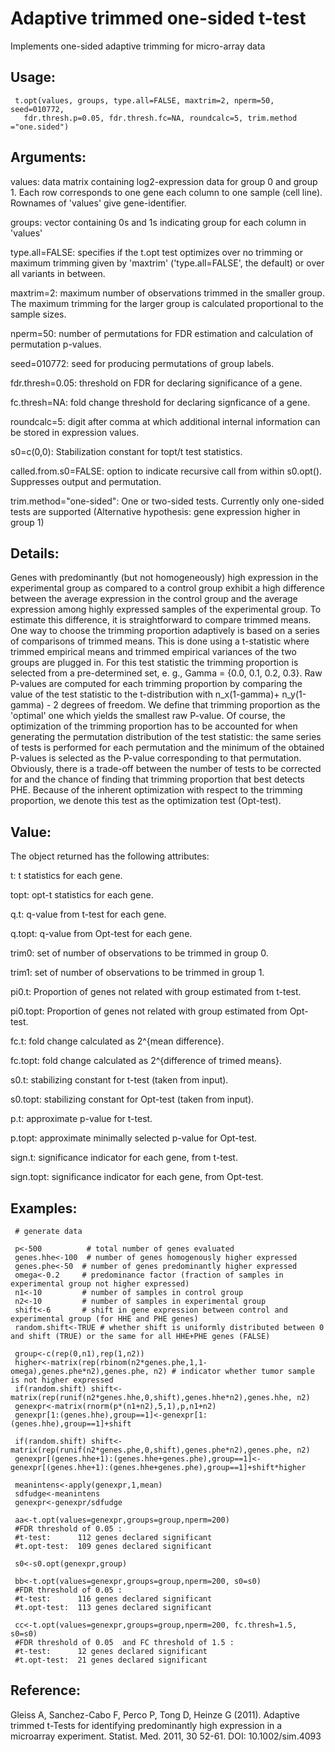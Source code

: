 # Adaptive trimmed one-sided t-test

Implements one-sided adaptive trimming for micro-array data

## Usage:

     t.opt(values, groups, type.all=FALSE, maxtrim=2, nperm=50, seed=010772,
       fdr.thresh.p=0.05, fdr.thresh.fc=NA, roundcalc=5, trim.method   ="one.sided")
      

## Arguments:

  values: data matrix containing log2-expression data for group 0 and
          group 1. Each row corresponds to one gene each column to one
          sample (cell line). Rownames of 'values' give
          gene-identifier.

  groups: vector containing 0s and 1s indicating group for each column 
          in 'values'

type.all=FALSE: specifies if the t.opt test optimizes over no trimming
          or maximum trimming given by 'maxtrim' ('type.all=FALSE', the
          default)  or over all variants in between.

maxtrim=2: maximum number of observations trimmed in the smaller group.
          The maximum trimming for the larger group is calculated
          proportional to the sample sizes.

nperm=50: number of permutations for FDR estimation and calculation of 
          permutation p-values.

seed=010772: seed for producing permutations of group labels.

fdr.thresh=0.05: threshold on FDR for declaring significance of a gene.

fc.thresh=NA: fold change threshold for declaring signficance of a
          gene.

roundcalc=5: digit after comma at which additional internal information
           can be stored in expression values.

s0=c(0,0): Stabilization constant for topt/t test statistics.

called.from.s0=FALSE: option to indicate recursive call from within
          s0.opt(). Suppresses output and permutation.

trim.method="one-sided": One or two-sided tests. Currently only
          one-sided tests are supported (Alternative hypothesis: gene
          expression higher in group 1)

## Details:

Genes with predominantly (but not homogeneously) high expression
in the  experimental group as compared to a control group exhibit
a high difference between  the average expression in the control
group and the average expression among  highly expressed samples
of the experimental group. To estimate this difference, it is 
straightforward to compare trimmed means. One way to choose the
trimming proportion  adaptively is based on a series of
comparisons of trimmed means. This is done using a  t-statistic
where trimmed empirical means and trimmed empirical variances of
the two groups are plugged in. For this test statistic the
trimming proportion is selected from a pre-determined set, e. g.,
Gamma = {0.0, 0.1, 0.2, 0.3}.  Raw P-values are computed for each
trimming proportion by comparing the value of the test statistic
to the t-distribution with n_x(1-gamma)+ n_y(1-gamma) - 2 degrees
of freedom. We define that trimming proportion as the 'optimal'
one which  yields the smallest raw P-value. Of course, the
optimization of the trimming  proportion has to be accounted for
when generating the permutation distribution  of the test
statistic: the same series of tests is performed for each
permutation  and the minimum of the obtained P-values is selected
as the P-value corresponding  to that permutation. Obviously,
there is a trade-off between the number of tests to be corrected
for and the chance of finding that trimming proportion that best 
detects PHE. Because of the inherent optimization with respect to
the trimming proportion, we denote this test as the optimization
test (Opt-test).

## Value:

The object returned has the following attributes: 

t: t statistics for each gene.

topt: opt-t statistics for each gene.

q.t: q-value from t-test for each gene.

q.topt: q-value from Opt-test for each gene.

trim0: set of number of observations to be trimmed in group 0.

trim1: set of number of observations to be trimmed in group 1.

pi0.t: Proportion of genes not related with group estimated from
       t-test.

pi0.topt: Proportion of genes not related with group estimated from
          Opt-test.

fc.t: fold change calculated as 2^{mean difference}.

fc.topt: fold change calculated as 2^{difference of trimed means}.

s0.t: stabilizing constant for t-test (taken from input).

s0.topt: stabilizing constant for Opt-test (taken from input).

p.t: approximate p-value for t-test.

p.topt: approximate minimally selected p-value for Opt-test.

sign.t: significance indicator for each gene, from t-test.

sign.topt: significance indicator for each gene, from Opt-test.


## Examples:

     # generate data

     p<-500          # total number of genes evaluated
     genes.hhe<-100  # number of genes homogenously higher expressed
     genes.phe<-50  # number of genes predominantly higher expressed
     omega<-0.2     # predominance factor (fraction of samples in experimental group not higher expressed)
     n1<-10         # number of samples in control group
     n2<-10         # number of samples in experimental group
     shift<-6       # shift in gene expression between control and experimental group (for HHE and PHE genes)
     random.shift<-TRUE # whether shift is uniformly distributed between 0 and shift (TRUE) or the same for all HHE+PHE genes (FALSE)

     group<-c(rep(0,n1),rep(1,n2))
     higher<-matrix(rep(rbinom(n2*genes.phe,1,1-omega),genes.phe*n2),genes.phe, n2) # indicator whether tumor sample is not higher expressed
     if(random.shift) shift<-matrix(rep(runif(n2*genes.hhe,0,shift),genes.hhe*n2),genes.hhe, n2)
     genexpr<-matrix(rnorm(p*(n1+n2),5,1),p,n1+n2)
     genexpr[1:(genes.hhe),group==1]<-genexpr[1:(genes.hhe),group==1]+shift

     if(random.shift) shift<-matrix(rep(runif(n2*genes.phe,0,shift),genes.phe*n2),genes.phe, n2)
     genexpr[(genes.hhe+1):(genes.hhe+genes.phe),group==1]<-genexpr[(genes.hhe+1):(genes.hhe+genes.phe),group==1]+shift*higher

     meanintens<-apply(genexpr,1,mean)
     sdfudge<-meanintens
     genexpr<-genexpr/sdfudge

     aa<-t.opt(values=genexpr,groups=group,nperm=200)
     #FDR threshold of 0.05 :
     #t-test:      112 genes declared significant
     #t.opt-test:  109 genes declared significant

     s0<-s0.opt(genexpr,group)

     bb<-t.opt(values=genexpr,groups=group,nperm=200, s0=s0)
     #FDR threshold of 0.05 :
     #t-test:      116 genes declared significant
     #t.opt-test:  113 genes declared significant

     cc<-t.opt(values=genexpr,groups=group,nperm=200, fc.thresh=1.5, s0=s0)
     #FDR threshold of 0.05  and FC threshold of 1.5 :
     #t-test:      12 genes declared significant
     #t.opt-test:  21 genes declared significant


## Reference:

Gleiss A, Sanchez-Cabo F, Perco P, Tong D, Heinze G (2011).
Adaptive trimmed t-Tests  for identifying predominantly high
expression in a microarray experiment. 
Statist. Med. 2011, 30 52-61. DOI: 10.1002/sim.4093
